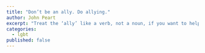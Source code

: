 ```yaml
---
title: "Don’t be an ally. Do allying."
author: John Peart
excerpt: "Treat the ‘ally’ like a verb, not a noun, if you want to help LGBT+ people."
categories:
  - lgbt
published: false
---
```


